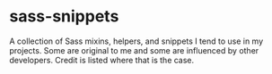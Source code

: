 sass-snippets
=============

A collection of Sass mixins, helpers, and snippets I tend to use in my projects. Some are original to me and some are influenced by other developers. Credit is listed where that is the case. 
